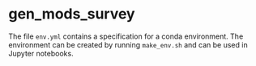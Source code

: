 # gen_mods_survey

The file `env.yml` contains a specification for a conda environment. The environment can be created by running `make_env.sh` and can be used in Jupyter notebooks.
